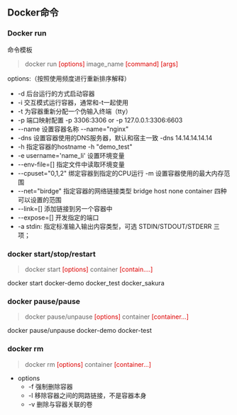 ## Docker命令

### Docker run
命令模板

> docker run <font color="#dd0000">[options]</font> image_name <font color="#dd0000">[command] [args]</font>

options:（按照使用频度进行重新排序解释）
   - -d 后台运行的方式启动容器
   - -i 交互模式运行容器，通常和-t一起使用
   - -t 为容器重新分配一个伪输入终端（tty）
   - -p 端口映射配置 -p 3306:3306 or -p 127.0.0.1:3306:6603
   - --name 设置容器名称 --name="nginx"
   - -dns 设置容器使用的DNS服务器，默认和宿主一致 -dns 14.14.14.14.14
   - -h 指定容器的hostname -h "demo_test"
   - -e username='name_li' 设置环境变量
   - --env-file=[] 指定文件中读取环境变量
   - --cpuset="0,1,2" 绑定容器到指定的CPU运行
   -m 设置容器使用的最大内存范围
   - --net="birdge" 指定容器的网络链接类型 bridge host none container 四种可以设置的范围
   - --link=[] 添加链接到另一个容器中
   - --expose=[] 开发指定的端口
   - -a stdin: 指定标准输入输出内容类型，可选 STDIN/STDOUT/STDERR 三项；

### docker start/stop/restart
> docker start <font color="#dd0000">[options]</font> container <font color="#dd0000">[contain....]</font>

docker start docker-demo docker_test docker_sakura


### docker pause/pause
> docker pause/unpause <font color="#dd0000">[options]</font> container <font color="#dd0000">[container...]</font>

docker pause/unpause docker-demo docker-test


### docker rm
> docker rm <font color="#dd0000">[options]</font> container <font color="#dd0000">[container...]</font>

- options 
    - -f 强制删除容器
    - -l 移除容器之间的网路链接，不是容器本身
    - -v 删除与容器关联的卷
    
